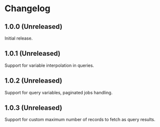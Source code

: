 # Changelog

## 1.0.0 (Unreleased)

Initial release.

## 1.0.1 (Unreleased)

Support for variable interpolation in queries.

## 1.0.2 (Unreleased)

Support for query variables, paginated jobs handling.

## 1.0.3 (Unreleased)

Support for custom maximum number of records to fetch as query results.
